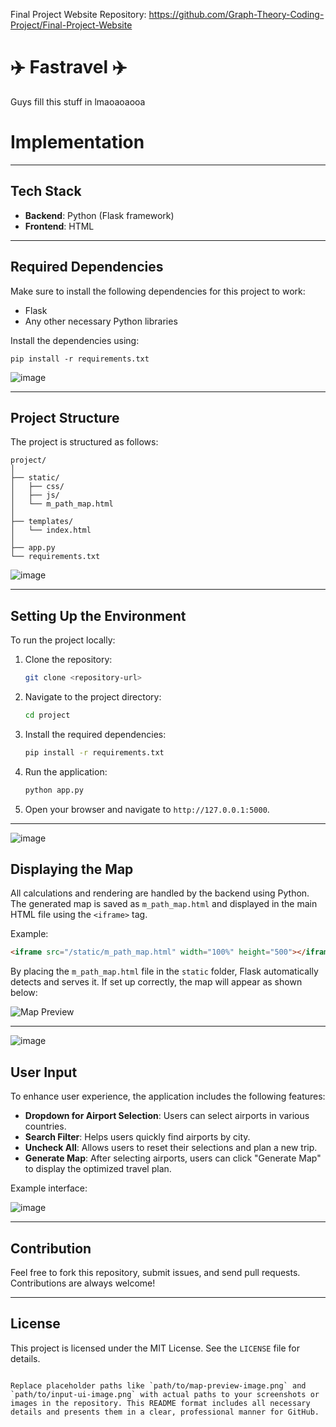 Final Project Website Repository: https://github.com/Graph-Theory-Coding-Project/Final-Project-Website




# ✈️ Fastravel ✈️

Guys fill this stuff in lmaoaoaooa







# Implementation


---

## Tech Stack
- **Backend**: Python (Flask framework)
- **Frontend**: HTML

---

## Required Dependencies
Make sure to install the following dependencies for this project to work:
- Flask
- Any other necessary Python libraries

Install the dependencies using:
```
pip install -r requirements.txt
```

![image](https://github.com/user-attachments/assets/ec9e4b89-c799-4895-9490-b589f5ac3fb8)


---

## Project Structure

The project is structured as follows:
```
project/
│
├── static/
│   ├── css/
│   ├── js/
│   └── m_path_map.html
│
├── templates/
│   └── index.html
│
├── app.py
└── requirements.txt
```

![image](https://github.com/user-attachments/assets/6139e402-3e75-483c-9771-42bfe783989f)


---

## Setting Up the Environment

To run the project locally:

1. Clone the repository:
   ```bash
   git clone <repository-url>
   ```
2. Navigate to the project directory:
   ```bash
   cd project
   ```
3. Install the required dependencies:
   ```bash
   pip install -r requirements.txt
   ```
4. Run the application:
   ```bash
   python app.py
   ```
5. Open your browser and navigate to `http://127.0.0.1:5000`.

---

![image](https://github.com/user-attachments/assets/30701acf-f4ea-4a9b-80fb-95627d18b97e)


## Displaying the Map

All calculations and rendering are handled by the backend using Python. The generated map is saved as `m_path_map.html` and displayed in the main HTML file using the `<iframe>` tag.

Example:
```html
<iframe src="/static/m_path_map.html" width="100%" height="500"></iframe>
```

By placing the `m_path_map.html` file in the `static` folder, Flask automatically detects and serves it. If set up correctly, the map will appear as shown below:

![Map Preview](path/to/map-preview-image.png) <!-- Replace with an actual screenshot -->

---

![image](https://github.com/user-attachments/assets/1e7ae2d6-d608-488b-b47e-0630c895e12a)


## User Input

To enhance user experience, the application includes the following features:

- **Dropdown for Airport Selection**: Users can select airports in various countries.
- **Search Filter**: Helps users quickly find airports by city.
- **Uncheck All**: Allows users to reset their selections and plan a new trip.
- **Generate Map**: After selecting airports, users can click "Generate Map" to display the optimized travel plan.

Example interface:

![image](https://github.com/user-attachments/assets/9f06d7db-3054-4d1b-9602-6888e008c792)


---

## Contribution

Feel free to fork this repository, submit issues, and send pull requests. Contributions are always welcome!

---

## License

This project is licensed under the MIT License. See the `LICENSE` file for details.
```

Replace placeholder paths like `path/to/map-preview-image.png` and `path/to/input-ui-image.png` with actual paths to your screenshots or images in the repository. This README format includes all necessary details and presents them in a clear, professional manner for GitHub.
